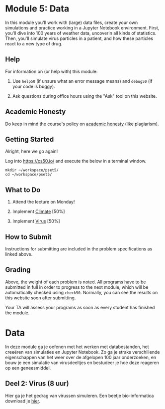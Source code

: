 # Module 5: Data

In this module you'll work with (large) data files, create your own simulations and practice working in a Jupyter Notebook environment. First, you'll dive into 100 years of weather data, uncoverin all kinds of statistics. Then, you'll simulate virus particles in a patient, and how these particles react to a new type of drug.  


## Help

For information on (or help with) this module:

1. Use `help50` (if unsure what an error message means) and `debug50` (if your code is buggy).

2. Ask questions during office hours using the "Ask" tool on this website.


## Academic Honesty

Do keep in mind the course's policy on [academic honesty](/syllabus) (like plagiarism).


## Getting Started

Alright, here we go again!

Log into <https://cs50.io/> and execute the below in a terminal window.

    mkdir ~/workspace/pset5/
    cd ~/workspace/pset5/


## What to Do

1. Attend the lecture on Monday!

2. Implement [Climate](/problems/climate) [50%]

3. Implement [Virus](/problems/virus) [50%]


## How to Submit

Instructions for submitting are included in the problem specifications as linked above.


## Grading

Above, the weight of each problem is noted. All programs have to be submitted in full in order to progress to the next module, which will be automatically checked using `check50`. Normally, you can see the results on this website soon after submitting.

Your TA will assess your programs as soon as every student has finished the module.



# Data

In deze module ga je oefenen met het werken met databestanden, het creeëren van simulaties en Jupyter Notebook. Zo ga je straks verschillende eigenschappen van het weer over de afgelopen 100 jaar onderzoeken, en bouw je een simulatie van virusdeeltjes en bestudeer je hoe deze reageren op een geneesmiddel.



## Deel 2: Virus (8 uur)

Hier ga je het gedrag van virussen simuleren. Een beetje bio-informatica download je [hier](https://github.com/Jelleas/virus/archive/master.zip).
